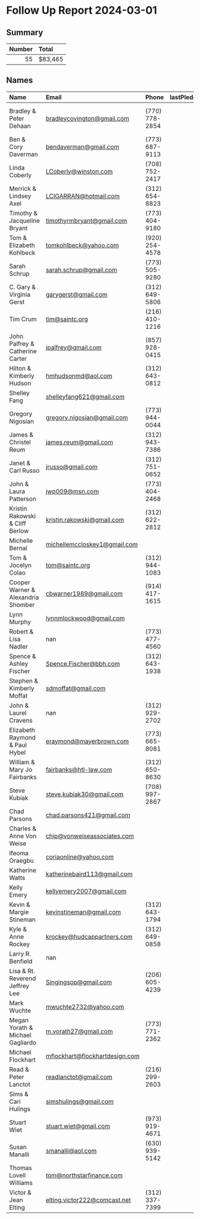 # Follow Up Report 2024-03-01

 ## Summary 
|   Number | Total   |
|---------:|:--------|
|       55 | $83,465 |

 ## Names
| Name                               | Email                          | Phone          |   lastPledgeYear | lastPledgeLevel   | Notes                 |
|:-----------------------------------|:-------------------------------|:---------------|-----------------:|:------------------|:----------------------|
| Bradley & Peter Dehaan             | bradleycovington@gmail.com     | (770) 778-2854 |             2023 | Gold              | Austin will follow up |
| Ben & Cory Daverman                | bendaverman@gmail.com          | (773) 687-9113 |             2023 | Gold              | Moved to suburbs      |
| Linda Coberly                      | LCoberly@winston.com           | (708) 752-2417 |             2023 | Silver            |                       |
| Merrick & Lindsey Axel             | LCIGARRAN@hotmail.com          | (312) 654-8823 |             2023 | Silver            |                       |
| Timothy & Jacqueline Bryant        | timothyrmbryant@gmail.com      | (773) 404-9180 |             2023 | Silver            | Moved to florida      |
| Tom & Elizabeth Kohlbeck           | tomkohlbeck@yahoo.com          | (920) 254-4578 |             2023 | Silver            |                       |
| Sarah Schrup                       | sarah.schrup@gmail.com         | (773) 505-9280 |             2023 | Bronze            |                       |
| C. Gary & Virginia Gerst           | garygerst@gmail.com            | (312) 649-5806 |             2023 | Bronze            |                       |
| Tim Crum                           | tim@saintc.org                 | (216) 410-1216 |             2023 | Bronze            |                       |
| John Palfrey & Catherine Carter    | jpalfrey@gmail.com             | (857) 928-0415 |             2023 | Bronze            |                       |
| Hilton & Kimberly Hudson           | hmhudsonmd@aol.com             | (312) 643-0812 |             2023 | Bronze            |                       |
| Shelley Fang                       | shelleyfang621@gmail.com       |                |             2023 | Bronze            |                       |
| Gregory Nigosian                   | gregory.nigosian@gmail.com     | (773) 944-0044 |             2023 | Bronze            |                       |
| James & Christel Reum              | james.reum@gmail.com           | (312) 943-7386 |             2023 | Bronze            |                       |
| Janet & Carl Russo                 | jrusso@gmail.com               | (312) 751-0652 |             2023 | Bronze            |                       |
| John & Laura Patterson             | jwp009@msn.com                 | (773) 404-2468 |             2023 | Bronze            |                       |
| Kristin Rakowski & Cliff Berlow    | kristin.rakowski@gmail.com     | (312) 622-2812 |             2023 | Bronze            |                       |
| Michelle Bernal                    | michellemccloskey1@gmail.com   |                |             2023 | Copper            |                       |
| Tom & Jocelyn Colao                | tom@saintc.org                 | (312) 944-1083 |             2023 | Copper            |                       |
| Cooper Warner & Alexandria Shomber | cbwarner1989@gmail.com         | (914) 417-1615 |             2023 | Copper            |                       |
| Lynn Murphy                        | lynnmlockwood@gmail.com        |                |             2023 | Copper            |                       |
| Robert & Lisa Nadler               | nan                            | (773) 477-4560 |             2023 | Copper            |                       |
| Spence & Ashley Fischer            | Spence.Fischer@bbh.com         | (312) 643-1938 |             2023 | Copper            |                       |
| Stephen & Kimberly Moffat          | sdmoffat@gmail.com             |                |             2023 | Copper            |                       |
| John & Laurel Cravens              | nan                            | (312) 929-2702 |             2023 | Copper            |                       |
| Elizabeth Raymond & Paul Hybel     | eraymond@mayerbrown.com        | (773) 665-8081 |             2023 | Copper            |                       |
| William & Mary Jo Fairbanks        | fairbanks@htl-law.com          | (312) 650-8630 |             2023 | Copper            |                       |
| Steve Kubiak                       | steve.kubiak30@gmail.com       | (708) 997-2867 |             2023 | Copper            |                       |
| Chad Parsons                       | chad.parsons421@gmail.com      |                |             2023 | Copper            |                       |
| Charles & Anne Von Weise           | chip@vonweiseassociates.com    |                |             2023 | Copper            |                       |
| Ifeoma Oraegbu                     | coriaonline@yahoo.com          |                |             2023 | Copper            |                       |
| Katherine Watts                    | katherinebaird113@gmail.com    |                |             2023 | Copper            |                       |
| Kelly Emery                        | kellyemery2007@gmail.com       |                |             2023 | Copper            |                       |
| Kevin & Margie Stineman            | kevinstineman@gmail.com        | (312) 643-1794 |             2023 | Copper            |                       |
| Kyle & Anne Rockey                 | krockey@hudcappartners.com     | (312) 649-0858 |             2023 | Copper            |                       |
| Larry R. Benfield                  | nan                            |                |             2023 | Copper            |                       |
| Lisa & Rt. Reverend Jeffrey Lee    | Singingsop@gmail.com           | (206) 605-4239 |             2023 | Copper            |                       |
| Mark Wuchte                        | mwuchte2732@yahoo.com          |                |             2023 | Copper            |                       |
| Megan Yorath & Michael Gagliardo   | m.yorath27@gmail.com           | (773) 771-2362 |             2023 | Copper            |                       |
| Michael Flockhart                  | mflockhart@flockhartdesign.com |                |             2023 | Copper            |                       |
| Read & Peter Lanctot               | readlanctot@gmail.com          | (216) 299-2603 |             2023 | Copper            |                       |
| Sims & Cari Hulings                | simshulings@gmail.com          |                |             2023 | Copper            |                       |
| Stuart Wiet                        | stuart.wiet@gmail.com          | (973) 919-4671 |             2023 | Copper            |                       |
| Susan Manalli                      | smanalli@aol.com               | (630) 939-5142 |             2023 | Copper            |                       |
| Thomas Lovell Williams             | tom@northstarfinance.com       |                |             2023 | Copper            |                       |
| Victor & Jean Elting               | elting.victor222@comcast.net   | (312) 337-7399 |             2023 | Copper            |                       |
